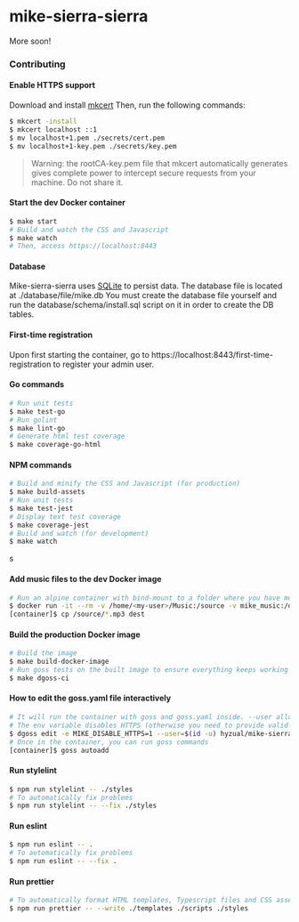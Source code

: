 # mike-sierra-sierra

More soon!

### Contributing

#### Enable HTTPS support

Download and install [mkcert](https://github.com/FiloSottile/mkcert#installation)
Then, run the following commands:

```sh
$ mkcert -install
$ mkcert localhost ::1
$ mv localhost+1.pem ./secrets/cert.pem
$ mv localhost+1-key.pem ./secrets/key.pem
```

> Warning: the rootCA-key.pem file that mkcert automatically generates gives complete power to intercept secure requests from your machine. Do not share it.

#### Start the dev Docker container

```sh
$ make start
# Build and watch the CSS and Javascript
$ make watch
# Then, access https://localhost:8443
```

#### Database

Mike-sierra-sierra uses [SQLite](https://www.sqlite.org) to persist data.
The database file is located at ./database/file/mike.db
You must create the database file yourself and run the database/schema/install.sql script on it in order to create the DB tables.

#### First-time registration

Upon first starting the container, go to https://localhost:8443/first-time-registration to register your admin user.

#### Go commands

```sh
# Run unit tests
$ make test-go
# Run golint
$ make lint-go
# Generate html test coverage
$ make coverage-go-html
```

#### NPM commands

```sh
# Build and minify the CSS and Javascript (for production)
$ make build-assets
# Run unit tests
$ make test-jest
# Display text test coverage
$ make coverage-jest
# Build and watch (for development)
$ make watch
```
s
#### Add music files to the dev Docker image

```sh
# Run an alpine container with bind-mount to a folder where you have music (on your host)
$ docker run -it --rm -v /home/<my-user>/Music:/source -v mike_music:/dest alpine ash
[container]$ cp /source/*.mp3 dest
```

#### Build the production Docker image

```sh
# Build the image
$ make build-docker-image
# Run goss tests on the built image to ensure everything keeps working
$ make dgoss-ci
```

#### How to edit the goss.yaml file interactively

```sh
# It will run the container with goss and goss.yaml inside. --user allows you to edit the goss.yaml file.
# The env variable disables HTTPS (otherwise you need to provide valid cert and key)
$ dgoss edit -e MIKE_DISABLE_HTTPS=1 --user=$(id -u) hyzual/mike-sierra-sierra
# Once in the container, you can run goss commands
[container]$ goss autoadd
```

#### Run stylelint

```sh
$ npm run stylelint -- ./styles
# To automatically fix problems
$ npm run stylelint -- --fix ./styles
```

#### Run eslint

```sh
$ npm run eslint -- .
# To automatically fix problems
$ npm run eslint -- --fix .
```

#### Run prettier

```sh
# To automatically format HTML templates, Typescript files and CSS assets
$ npm run prettier -- --write ./templates ./scripts ./styles
```
